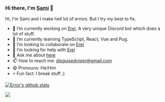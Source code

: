 ### Hi there, I'm [Sami](https://iamtherealsami.github.io/) 👋



Hi, I'm Sami and I make hell lot of errors. But I try my best to fix.

- 🔭 I’m currently working on [Erei](https://github.com/EreiBot), A very unique Discord bot which does a lot of stuff.
- 🌱 I’m currently learning TypeScript, React, Vue and Pug.
- 👯 I’m looking to collaborate on [Erei](https://github.com/EreiBot)
- 🤔 I’m looking for help with [Erei](https://github.com/EreiBot)
- 💬 Ask me about [here](https://github.com/IamTheRealSami/IamTheRealSami/issues)
- 📫 How to reach me: [disguisedviper@gmail.com](mailto:disguisedviper@gmail.com)
- 😄 Pronouns: He/Him
- ⚡ Fun fact: I break stuff ;)

[![Error's github stats](https://github-readme-stats-1-five.vercel.app/api?username=IamTheRealSami&show_icons=true&title_color=fff&icon_color=79ff97&text_color=9f9f9f&bg_color=151515)](https://iamtherealsami.github.io/)


<a href="https://github.com/IamTheRealSami/LavalinkOnHeroku">
  <img align="left" src="https://github-readme-stats.anuraghazra1.vercel.app/api/pin/?username=anuraghazra&repo=LavalinkOnHeroku&title_color=fff&icon_color=79ff97&text_color=9f9f9f&bg_color=151515" />
</a>
